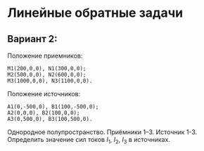 # Линейные обратные задачи
## Вариант 2:
Положение приемников:
```
M1(200,0,0), N1(300,0,0);
M2(500,0,0), N2(600,0,0);
M3(1000,0,0), N3(1100,0,0).
```

Положение источников:
```
A1(0,-500,0), B1(100,-500,0);
A2(0,0,0), B2(100,0,0);
A3(0,500,0), B3(100,500,0).
```

Однородное полупространство. Приёмники 1–3. Источник 1-3. Определить 
значение сил токов $I_1$, $I_2$, $I_3$ в источниках.
